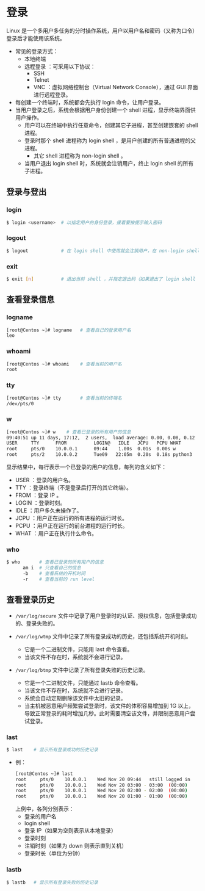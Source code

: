 # 登录

Linux 是一个多用户多任务的分时操作系统，用户以用户名和密码（又称为口令）登录后才能使用该系统。
- 常见的登录方式：
  - 本地终端
  - 远程登录 ：可采用以下协议：
    - SSH
    - Telnet
    - VNC ：虚拟网络控制台（Virtual Network Console），通过 GUI 界面进行远程登录。
- 每创建一个终端时，系统都会先执行 login 命令，让用户登录。
- 当用户登录之后，系统会根据用户身份创建一个 shell 进程，显示终端界面供用户操作。
  - 用户可以在终端中执行任意命令，创建其它子进程，甚至创建嵌套的 shell 进程。
  - 登录时那个 shell 进程称为 login shell ，是用户创建的所有普通进程的父进程。
    - 其它 shell 进程称为 non-login shell 。
  - 当用户退出 login shell 时，系统就会注销用户，终止 login shell 的所有子进程。

## 登录与登出

### login

```sh
$ login <username>  # 以指定用户的身份登录，接着要按提示输入密码
```

### logout

```sh
$ logout            # 在 login shell 中使用就会注销用户，在 non-login shell 中使用无效
```

### exit

```sh
$ exit [n]          # 退出当前 shell ，并指定退出码（如果退出了 login shell ，就相当于 logout）
```

## 查看登录信息

### logname

```sh
[root@Centos ~]# logname   # 查看自己的登录用户名
leo
```

### whoami

```sh
[root@Centos ~]# whoami    # 查看当前的用户名
root
```

### tty

```sh
[root@Centos ~]# tty       # 查看当前的终端名
/dev/pts/0
```

### w

```sh
[root@Centos ~]# w    # 查看已登录的所有用户的信息
09:40:51 up 11 days, 17:12,  2 users,  load average: 0.00, 0.08, 0.12
USER     TTY      FROM          LOGIN@   IDLE   JCPU   PCPU WHAT
root     pts/0    10.0.0.1      09:44    1.00s  0.01s  0.00s w
root     pts/2    10.0.0.2      Tue09   22:05m  0.20s  0.18s python3
```
显示结果中，每行表示一个已登录的用户的信息，每列的含义如下：
- USER ：登录的用户名。
- TTY ：登录终端（不是登录后打开的其它终端）。
- FROM ：登录 IP 。
- LOGIN ：登录时刻。
- IDLE ：用户多久未操作了。
- JCPU ：用户正在运行的所有进程的运行时长。
- PCPU ：用户正在运行的前台进程的运行时长。
- WHAT ：用户正在执行什么命令。

### who

```sh
$ who       # 查看已登录的所有用户的信息
      am i  # 只查看自己的信息
      -b    # 查看系统的开机时间
      -r    # 查看当前的 run level
```

## 查看登录历史

- `/var/log/secure` 文件中记录了用户登录时的认证、授权信息，包括登录成功的、登录失败的。

- `/var/log/wtmp` 文件中记录了所有登录成功的历史，还包括系统开机时刻。
  - 它是一个二进制文件，只能用 last 命令查看。
  - 当该文件不存在时，系统就不会进行记录。

- `/var/log/btmp` 文件中记录了所有登录失败的历史记录。
  - 它是一个二进制文件，只能通过 lastb 命令查看。
  - 当该文件不存在时，系统就不会进行记录。
  - 系统会自动定期删除该文件中太旧的记录。
  - 当主机被恶意用户频繁尝试登录时，该文件的体积容易增加到 1G 以上，导致正常登录的耗时增加几秒。此时需要清空该文件，并限制恶意用户尝试登录。

### last

```sh
$ last    # 显示所有登录成功的历史记录
```
- 例：
  ```sh
  [root@Centos ~]# last
  root     pts/0    10.0.0.1    Wed Nov 20 09:44   still logged in
  root     pts/0    10.0.0.1    Wed Nov 20 03:00 - 03:00  (00:00)
  root     pts/0    10.0.0.1    Wed Nov 20 02:00 - 02:00  (00:00)
  root     pts/0    10.0.0.1    Wed Nov 20 01:00 - 01:00  (00:00)
  ```
  上例中，各列分别表示：
  - 登录的用户名
  - login shell
  - 登录 IP（如果为空则表示从本地登录）
  - 登录时刻
  - 注销时刻（如果为 down 则表示直到关机）
  - 登录时长（单位为分钟）

### lastb

```sh
$ lastb   # 显示所有登录失败的历史记录
```
